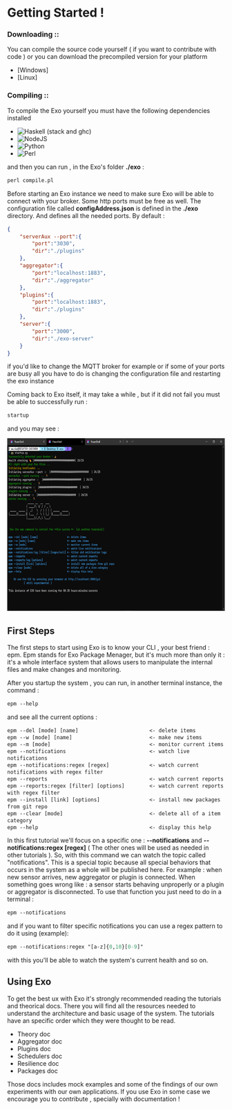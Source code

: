 # Getting Started ! 

### Downloading :: 

You can compile the source code yourself ( if you want to contribute with code ) or 
you can download the precompiled version for your platform 

* [Windows] 
* [Linux]  

### Compiling :: 

To compile the Exo yourself you must have the following dependencies installed 

* ![Haskell](https://img.shields.io/badge/Haskell-5e5086?style=for-the-badge&logo=haskell&logoColor=white) (stack and ghc)
* ![NodeJS](https://img.shields.io/badge/node.js-6DA55F?style=for-the-badge&logo=node.js&logoColor=white)
* ![Python](https://img.shields.io/badge/python-3670A0?style=for-the-badge&logo=python&logoColor=ffdd54)
* ![Perl](https://img.shields.io/badge/perl-%2339457E.svg?style=for-the-badge&logo=perl&logoColor=white)

and then you can run , in the Exo's folder **./exo** :

```ps
perl compile.pl 
```

Before starting an Exo instance we need to make sure Exo will be able to connect with your broker. Some http ports
must be free as well. The configuration file called **configAddress.json** is defined in the **./exo** directory.
And defines all the needed ports. By default : 


```json 
{
	"serverAux --port":{
		"port":"3030",
		"dir":"./plugins"
	},
	"aggregator":{
		"port":"localhost:1883",
		"dir":"./aggregator"
	},
	"plugins":{
		"port":"localhost:1883",
		"dir":"./plugins"
	},
	"server":{
		"port":"3000",
		"dir":"./exo-server"
	}
}
```

if you'd like to change the MQTT broker for example or if some of your ports are busy 
all you have to do is changing the configuration file and restarting the exo instance


Coming back to Exo itself, it may take a while , but if it did not fail you must be able to successfully run :
```ps
startup
```

and you may see : 

<img src="./resources/exo-startup.png" height="400" width="600">

## First Steps 

The first steps to start using Exo is to know your CLI , your best friend : epm. Epm stands for Exo Package Menager, but
it's much more than only it : it's a whole interface system that allows users to manipulate the internal files and 
make changes and monitoring. 

After you startup the system , you can run, in another terminal instance, the command :

```ps
epm --help
```

and see all the current options : 

```
epm --del [mode] [name]                       <- delete items 
epm --w [mode] [name]                         <- make new items 
epm --m [mode]                                <- monitor current items 
epm --notifications                           <- watch live notifications 
epm --notifications:regex [regex]             <- watch current notifications with regex filter 
epm --reports                                 <- watch current reports
epm --reports:regex [filter] [options]        <- watch current reports with regex filter
epm --install [link] [options]                <- install new packages from git repo 
epm --clear [mode]                            <- delete all of a item category 
epm --help                                    <- display this help 

```

In this first tutorial we'll focus on a specific one : **--notifications** and **--notifications:regex [regex]** 
( The other ones will be used as needed in other tutorials ). So, with this command we can watch the topic called
"notifications". This is a special topic because all special behaviors that occurs in the system as a whole will be
published here. For example : when new sensor arrives, new aggregator or plugin is connected. When something goes 
wrong like : a sensor starts behaving unproperly or a plugin or aggregator is disconnected. To use that function you 
just need to do in a terminal : 

```ps
epm --notifications
```

and if you want to filter specific notifications you can use a regex pattern to do it using (example): 

```ps
epm --notifications:regex "[a-z]{0,10}[0-9]"
```

with this you'll be able to watch the system's current health and so on. 


## Using Exo 

To get the best ux with Exo it's strongly recommended reading the tutorials and theorical docs. There you
will find all the resources needed to understand the architecture and basic usage of the system. The tutorials have
an specific order which they were thought to be read. 

* Theory doc 
* Aggregator doc
* Plugins doc
* Schedulers doc
* Resilience doc
* Packages doc 

Those docs includes mock examples and some of the findings of our own experiments with our own applications. If you 
use Exo in some case we encourage you to contribute , specially with documentation ! 



